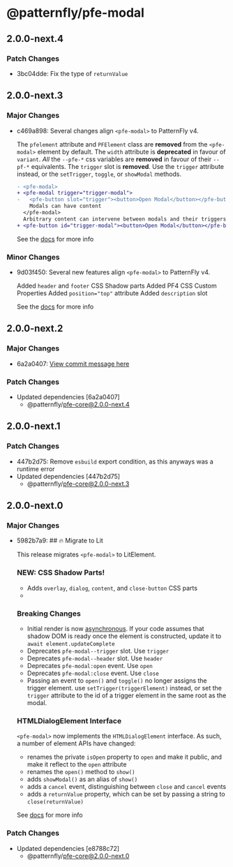 # @patternfly/pfe-modal

## 2.0.0-next.4

### Patch Changes

- 3bc04dde: Fix the type of `returnValue`

## 2.0.0-next.3

### Major Changes

- c469a898: Several changes align `<pfe-modal>` to PatternFly v4.

  The `pfelement` attribute and `PFElement` class are **removed** from the `<pfe-modal>` element by default.
  The `width` attribute is **deprecated** in favour of `variant`.
  _All_ the `--pfe-*` css variables are **removed** in favour of their `--pf-*` equivalents.
  The `trigger` slot is **removed**. Use the `trigger` attribute instead, or the `setTrigger`, `toggle`, or `showModal` methods.

  ```diff
  - <pfe-modal>
  + <pfe-modal trigger="trigger-modal">
  -   <pfe-button slot="trigger"><button>Open Modal</button></pfe-button>
      Modals can have content
    </pfe-modal>
    Arbitrary content can intervene between modals and their triggers
  + <pfe-button id="trigger-modal"><button>Open Modal</button></pfe-button>
  ```

  See the [docs](https://patternflyelements.org/components/modal) for more info

### Minor Changes

- 9d03f450: Several new features align `<pfe-modal>` to PatternFly v4.

  Added `header` and `footer` CSS Shadow parts
  Added PF4 CSS Custom Properties
  Added `position="top"` attribute
  Added `description` slot

  See the [docs](https://patternflyelements.org/components/modal) for more info

## 2.0.0-next.2

### Major Changes

- 6a2a0407: [View commit message here](https://gist.github.com/heyMP/200fc0b840690541475923facba393ab)

### Patch Changes

- Updated dependencies [6a2a0407]
  - @patternfly/pfe-core@2.0.0-next.4

## 2.0.0-next.1

### Patch Changes

- 447b2d75: Remove `esbuild` export condition, as this anyways was a runtime error
- Updated dependencies [447b2d75]
  - @patternfly/pfe-core@2.0.0-next.3

## 2.0.0-next.0

### Major Changes

- 5982b7a9: ## 🔥 Migrate to Lit

  This release migrates `<pfe-modal>` to LitElement.

  ### NEW: CSS Shadow Parts!

  - Adds `overlay`, `dialog`, `content`, and `close-button` CSS parts
  -

  ### Breaking Changes

  - Initial render is now [asynchronous](https://lit.dev/docs/components/lifecycle/#reactive-update-cycle).
    If your code assumes that shadow DOM is ready once the element is constructed, update it to `await element.updateComplete`
  - Deprecates `pfe-modal--trigger` slot. Use `trigger`
  - Deprecates `pfe-modal--header` slot. Use `header`
  - Deprecates `pfe-modal:open` event. Use `open`
  - Deprecates `pfe-modal:close` event. Use `close`
  - Passing an event to `open()` and `toggle()` no longer assigns the trigger element.
    use `setTrigger(triggerElement)` instead,
    or set the `trigger` attribute to the id of a trigger element in the same root as the modal.

  ### HTMLDialogElement Interface

  `<pfe-modal>` now implements the `HTMLDialogElement` interface. As such, a number of element APIs have changed:

  - renames the private `isOpen` property to `open` and make it public, and make it reflect to the `open` attribute
  - renames the `open()` method to `show()`
  - adds `showModal()` as an alias of `show()`
  - adds a `cancel` event, distinguishing between `close` and `cancel` events
  - adds a `returnValue` property, which can be set by passing a string to `close(returnValue)`

  See [docs](https://patternflyelements.org/components/modal/) for more info

### Patch Changes

- Updated dependencies [e8788c72]
  - @patternfly/pfe-core@2.0.0-next.0
